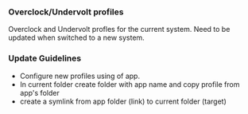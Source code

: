 ### Overclock/Undervolt profiles

Overclock and Undervolt profles for the current system. Need to be updated when switched to a new system.

### Update Guidelines

- Configure new profiles using of app.
- In current folder create folder with app name and copy profile from app's folder
- create a symlink from app folder (link) to current folder (target)

